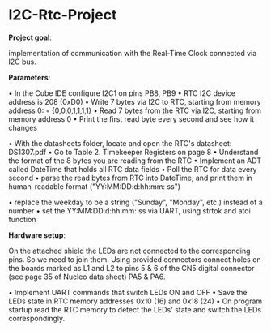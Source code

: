 # I2C-Rtc-Project

**Project goal**:

implementation of communication with the Real-Time Clock connected via I2C bus.

**Parameters**:

• In the Cube IDE configure I2C1 on pins PB8, PB9
• RTC I2C device address is 208 (0xD0)
• Write 7 bytes via I2C to RTC, starting from memory address 0:
    ◦ {0,0,0,1,1,1,1}
• Read 7 bytes from the RTC via I2C, starting from memory address 0
• Print the first read byte every second and see how it changes

• With the datasheets folder, locate and open the RTC's datasheet: DS1307.pdf
• Go to Table 2. Timekeeper Registers on page 8
• Understand the format of the 8 bytes you are reading from the RTC
• Implement an ADT called DateTime that holds all RTC data fields
• Poll the RTC for data every second
• parse the read bytes from RTC into DateTime, and print them in human-readable format ("YY:MM:DD:d:hh:mm: ss")

• replace the weekday to be a string ("Sunday", "Monday", etc.) instead of a number
• set the YY:MM:DD:d:hh:mm: ss via UART, using strtok and atoi function

**Hardware setup**:

On the attached shield the LEDs are not connected to the corresponding pins. So we need to join them.
Using provided connectors connect holes on the boards marked as L1 and L2 to pins 5 & 6 of the CN5 digital connector (see page 35 of Nucleo data sheet) PA5 & PA6.

• Implement UART commands that switch LEDs ON and OFF
• Save the LEDs state in RTC memory addresses 0x10 (16) and 0x18 (24)
• On program startup read the RTC memory to detect the LEDs' state and switch the LEDs correspondingly.
